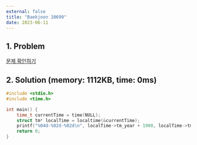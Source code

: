 ```yaml
---
external: false
title: "Baekjoon 10699"
date: 2023-06-11
---
```


## 1. Problem

[문제 확인하기](https://www.acmicpc.net/problem/10699)

## 2. Solution (memory: 1112KB, time: 0ms)

```C++
#include <stdio.h>
#include <time.h>

int main() {
    time_t currentTime = time(NULL);
    struct tm* localTime = localtime(&currentTime);
    printf("%04d-%02d-%02d\n", localTime->tm_year + 1900, localTime->tm_mon + 1, localTime->tm_mday);
    return 0;
}
```
